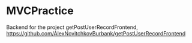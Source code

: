 # MVCPractice

Backend for the project getPostUserRecordFrontend, https://github.com/AlexNovitchkovBurbank/getPostUserRecordFrontend
